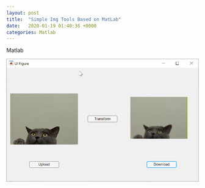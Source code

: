 ```yaml
---
layout: post
title:  "Simple Img Tools Based on MatLab"
date:   2020-01-19 01:40:36 +0000
categories: Matlab
---
```


Matlab

<img src="/assets/note1_1.png" style="zoom:67%;" />

<!-- ; javascript
// const Razorpay = require('razorpay');
// Check out the [Jekyll docs][jekyll-docs] for more info on how to get the most out of Jekyll. File all bugs/feature requests at [Jekyll’s GitHub repo][jekyll-gh]. If you have questions, you can ask them on [Jekyll Talk][jekyll-talk].

// [jekyll-docs]: https://jekyllrb.com/docs/home
// [jekyll-gh]:   https://github.com/jekyll/jekyll
// [jekyll-talk]: https://talk.jekyllrb.com/ --> 
